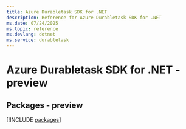 ```yaml
---
title: Azure Durabletask SDK for .NET
description: Reference for Azure Durabletask SDK for .NET
ms.date: 07/24/2025
ms.topic: reference
ms.devlang: dotnet
ms.service: durabletask
---
```

# Azure Durabletask SDK for .NET - preview
## Packages - preview
[!INCLUDE [packages](durabletask-index.md)]